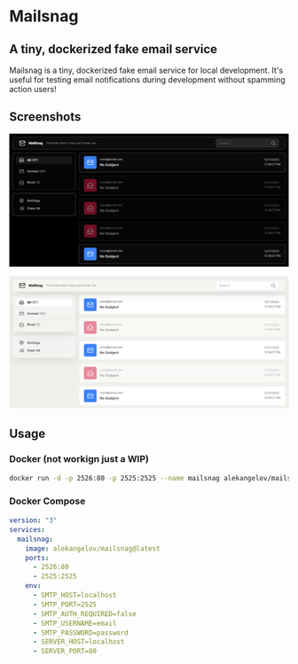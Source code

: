 # Mailsnag

## A tiny, dockerized fake email service

Mailsnag is a tiny, dockerized fake email service for local development. It's
useful for testing email notifications during development without spamming
action users!

## Screenshots

![Screenshot of MailSnag in Dark Mode](https://raw.githubusercontent.com/alekangelov/mailsnag/master/screenshot_dark.png)

![Screenshot of Mailsnag in Light Mode](https://raw.githubusercontent.com/alekangelov/mailsnag/master/screenshot_light.png)

## Usage

### Docker (not workign just a WIP)

```bash
docker run -d -p 2526:80 -p 2525:2525 --name mailsnag alekangelov/mailsnag@latest
```

### Docker Compose

```yaml
version: "3"
services:
  mailsnag:
    image: alekangelov/mailsnag@latest
    ports:
      - 2526:80
      - 2525:2525
    env:
      - SMTP_HOST=localhost
      - SMTP_PORT=2525
      - SMTP_AUTH_REQUIRED=false
      - SMTP_USERNAME=email
      - SMTP_PASSWORD=password
      - SERVER_HOST=localhost
      - SERVER_PORT=80
```
